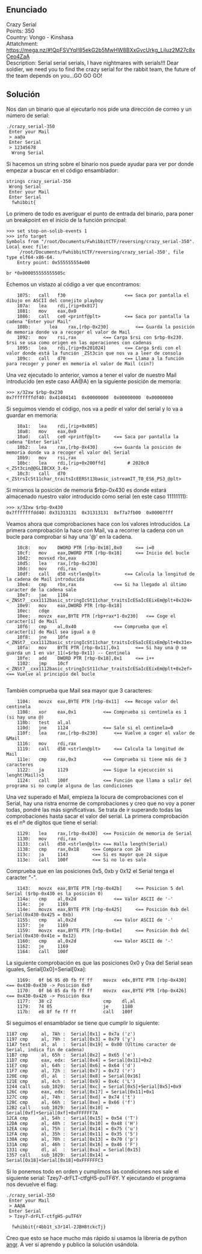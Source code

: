 
## **Enunciado**

Crazy Serial  
Points: 350   
Country: Vongo - Kinshasa   
Attatchment: https://mega.nz/#!QpFSVYqI!85ekG2b5MwHW8BXxGvcUrkg_Liluz2M27c8xCeo4ZaA     
Description: Serial serial serials, I have nightmares with serials!!! Dear soldier, we need you to find the crazy serial for the rabbit team, the future of the team depends on you...GO GO GO!     

## **Solución**

Nos dan un binario que al ejecutarlo nos pide una dirección de correo y un número de serial:

```
./crazy_serial-350   
 Enter your Mail
 > aa@a 
 Enter Serial
 > 12345678
  Wrong Serial
```

Si hacemos un string sobre el binario nos puede ayudar para ver por donde empezar a buscar en el código ensamblador:

```
strings crazy_serial-350
 Wrong Serial
 Enter your Mail
 Enter Serial
  fwhibbit{
```

Lo primero de todo es averiguar el punto de entrada del binario, para poner un breakpoint en el inicio de la función principal:

```
>>> set stop-on-solib-events 1
>>> info target
Symbols from "/root/Documents/FwhibbitCTF/reversing/crazy_serial-350".
Local exec file:
	`/root/Documents/FwhibbitCTF/reversing/crazy_serial-350', file type elf64-x86-64.
	Entry point: 0x555555554e00
```
```
br *0x000055555555505c
```

Echemos un vistazo al código a ver que encontramos:

```
    1075:	call   f30                      <== Saca por pantalla el dibujo en ASCII del conejito playboy       
    107a:	lea    rdi,[rip+0x817]          
    1081:	mov    eax,0x0
    1086:	call   ce0 <printf@plt>         <== Saca por pantalla la cadena "Enter your Mail"
    108b:       lea    rax,[rbp-0x230]          <== Guarda la posición de memoria donde va a recoger el valor de Mail
    1092:	mov    rsi,rax			<== Carga $rsi con $rbp-0x230. $rsi se usa como origen en las operaciones con cadenas
    1095:	lea    rdi,[rip+0x201024]       <== Carga $rdi con el valor donde está la función _ZSt3cin que nos va a leer de consola
    109c:	call   d70                      <== Llama a la función para recoger y poner en memoria el valor de Mail (cin?)
```  
Una vez ejecutado lo anterior, vamos a tener el valor de nuestro Mail introducido (en este caso AA@A) en la siguiente posición de memoria:
```
>>> x/32xw $rbp-0x230
0x7fffffffdf40:	0x41404141	0x00000000	0x00000000	0x00000000
```

Si seguimos viendo el código, nos va a pedir el valor del serial y lo va a guardar en memoria:

```
    10a1:	lea    rdi,[rip+0x805]        
    10a8:	mov    eax,0x0
    10ad:	call   ce0 <printf@plt>		<== Saca por pantalla la cadena "Enter Serial"
    10b2:	lea    rax,[rbp-0x430]		<== Guarda la posición de memoria donde va a recoger el valor del Serial
    10b9:	mov    rsi,rax
    10bc:	lea    rdi,[rip+0x200ffd]        # 2020c0 <_ZSt3cin@@GLIBCXX_3.4>
    10c3:	call   d70 <_ZStrsIcSt11char_traitsIcEERSt13basic_istreamIT_T0_ES6_PS3_@plt>
```   
Si miramos la posición de memoria $rbp-0x430 es donde estará almacenado nuestro valor introducido como serial (en este caso 11111111):
```
>>> x/32xw $rbp-0x430
0x7fffffffdd40:	0x31313131	0x31313131	0xf7a7fb00	0x00007fff
```
Veamos ahora que comprobaciones hace con los valores introducidos. La primera comprobación la hace con Mail, va a recorrer la cadena con un bucle para comprobar si hay una '@' en la cadena. 


``` 
    10c8:	mov    DWORD PTR [rbp-0x18],0x0		<== i=0
    10cf:	mov    eax,DWORD PTR [rbp-0x18]		<== Inicio del bucle
    10d2:	movsxd rbx,eax
    10d5:	lea    rax,[rbp-0x230]
    10dc:	mov    rdi,rax
    10df:	call   d50 <strlen@plt>			<== Calcula la longitud de la cadena de Mail introducida
    10e4:	cmp    rbx,rax				<== Si ha llegado al último caracter de la cadena sale
    10e7:	jae    1104 <_ZNSt7__cxx1112basic_stringIcSt11char_traitsIcESaIcEEixEm@plt+0x324>
    10e9:	mov    eax,DWORD PTR [rbp-0x18]
    10ec:	cdqe   
    10ee:	movzx  eax,BYTE PTR [rbp+rax*1-0x230]	<== Coge el caracter[i] de Mail
    10f6:	cmp    al,0x40				<== Comprueba que el caracter[i] de Mail sea igual a @
    10f8:	jne    10fe <_ZNSt7__cxx1112basic_stringIcSt11char_traitsIcESaIcEEixEm@plt+0x31e>
    10fa:	mov    BYTE PTR [rbp-0x11],0x1		<== Si hay una @ se guarda un 1 en var_11(=$rbp-0x11) -- Centinela
    10fe:	add    DWORD PTR [rbp-0x18],0x1		<== i++
    1102:	jmp    10cf <_ZNSt7__cxx1112basic_stringIcSt11char_traitsIcESaIcEEixEm@plt+0x2ef> 	<== Vuelve al principio del bucle
    
``` 
También comprueba que Mail sea mayor que 3 caracteres:
```  
    1104:	movzx  eax,BYTE PTR [rbp-0x11]	<== Recoge valor del centinela
    1108:	xor    eax,0x1			<== Comprueba si centinela es 1 (si hay una @)
    110b:	test   al,al				
    110d:	jne    1124 			<== Sale si el centinela=0
    110f:	lea    rax,[rbp-0x230]		<== Vuelve a coger el valor de &Mail
    1116:	mov    rdi,rax
    1119:	call   d50 <strlen@plt>		<== Calcula la longitud de Mail
    111e:	cmp    rax,0x3			<== Comprueba si tiene más de 3 caracteres
    1122:	ja     1129 			<== Sigue la ejecucción si lenght(Mail)>3
    1124:	call   100f 			<== Función que llama a salir del programa si no cumple alguna de las condiciones
```

Una vez superado el Mail, empieza la locura de comprobaciones con el Serial, hay una ristra enorme de comprobaciones y creo que no voy a poner todas, pondré las más significativas. Se trata de ir superando todas las comprobaciones hasta sacar el valor del serial. La primera comprobación es el nº de dígitos que tiene el serial:

```
    1129:	lea    rax,[rbp-0x430]	<== Posición de memoria de Serial
    1130:	mov    rdi,rax
    1133:	call   d50 <strlen@plt>	<== Halla length(Serial)
    1138:	cmp    rax,0x18		<== Compara con 24
    113c:	ja     1143 		<== Si es mayor que 24 sigue
    113e:	call   100f 		<== Si no lo es sale
```
Comprueba que en las posiciones 0x5, 0xb y 0x12 el Serial tenga el caracter "-".
```
    1143:	movzx  eax,BYTE PTR [rbp-0x42b]		<== Posicion 5 del Serial ($rbp-0x430 es la posición 0)
    114a:	cmp    al,0x2d				<== Valor ASCII de '-'
    114c:	je     1169 
    114e:	movzx  eax,BYTE PTR [rbp-0x425]		<== Posición 0xb del Serial(0x430-0x425 = 0xb)
    1155:	cmp    al,0x2d				<== Valor ASCII de '-'
    1157:	je     1169 
    1159:	movzx  eax,BYTE PTR [rbp-0x41e]		<== Posición 0xb del Serial(0x430-0x41e = 0x12)
    1160:	cmp    al,0x2d				<== Valor ASCII de '-'
    1162:	je     1169 
    1164:	call   100f 
```
La siguiente comprobación es que las posiciones 0x0 y 0xa del Serial sean iguales, Serial[0x0]=Serial[0xa]:

```
    1169:	0f b6 95 d0 fb ff ff 	movzx  edx,BYTE PTR [rbp-0x430]	<== 0x430-0x430 -> Posición 0x0
    1170:	0f b6 85 da fb ff ff 	movzx  eax,BYTE PTR [rbp-0x426] <== 0x430-0x426 -> Posición 0xa
    1177:	38 c2                	cmp    dl,al
    1179:	74 05                	je     1180 
    117b:	e8 8f fe ff ff       	call   100f 
```
Si seguimos el ensamblador se tiene que cumplir lo siguiente:

```
1187 cmp     al, 7Ah : 	Serial[0x1] = 0x7a ('z')
1197 cmp     al, 79h : 	Serial[0x3] = 0x79 ('y')
11A7 test    al, al  : 	Serial[0x19] = 0x00 (Último caracter de Serial, indica fin de cadena)
11B7 cmp     al, 65h : 	Serial[0x2] = 0x65 ('e')
11D7 cmp     eax, edx: 	Serial[0x4] = Serial[0x11]+0x2
11E7 cmp     al, 64h :	Serial[0x6] = 0x64 ('d')
11F7 cmp     al, 72h :  Serial[0x7] = 0x72 ('r')
120E cmp     dl, al  :	Serial[0x8] = Serial[0x16]
121E cmp     al, 4ch :  Serial[0x9] = 0x4c ('L')
1244 call    sub_1029:  Serial[0xc] = Serial[0x5]+Serial[0x5]+0x9
126C cmp     eax, edx:  Serial[0x17] = Serial[0x11]+0x1
127C cmp     al, 74h :  Serial[0xd] = 0x74 ('t')
128C cmp     al, 66h :  Serial[0xe] = 0x66 ('f')
12B2 call    sub_1029: 	Serial[0x10] = Serial[0xf]+Serial[0xf]+0xFFFFFF7A
12CA cmp     al, 54h :  Serial[0x15] = 0x54 ('T')
12DA cmp     al, 48h : 	Serial[0x10] = 0x48 ('H')
12EA cmp     al, 75h :	Serial[0x14] = 0x75 ('u')
12FA cmp     al, 35h :	Serial[0x11] = 0x35 ('5')
130A cmp     al, 70h : 	Serial[0x13] = 0x70 ('p')
131A cmp     al, 46h :	Serial[0x16] = 0x46 ('F')
1331 cmp     dl, al  :	Serial[0xa] = Serial[0x15]
1357 call    sub_1029:	Serial[0x14] = Serial[0x18]+Serial[0x18]+0xFFFFFFC3
```

Si lo ponemos todo en orden y cumplimos las condiciones nos sale el siguiente serial: Tzey7-drFLT-ctfgH5-puTF6Y. Y ejecutando el programa nos devuelve el flag:

```
./crazy_serial-350 
 Enter your Mail
 > AA@A
 Enter Serial
 > Tzey7-drFLT-ctfgH5-puTF6Y

  fwhibbit{r4bb1t_s3r14l-2JBH8tckcTj}
```

Creo que esto se hace mucho más rápido si usamos la libreria de python [angr](https://github.com/angr/angr). A ver si aprendo y publico la solución usándola.




	
